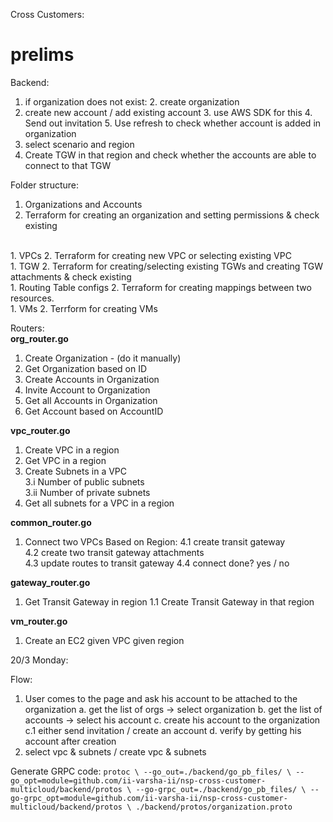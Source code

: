 Cross Customers:

# prelims 
Backend:
1. if organization does not exist:
   2. create organization
2. create new account / add existing account
   3. use AWS SDK for this
   4. Send out invitation
   5. Use refresh to check whether account is added in organization
3. select scenario and region
4. Create TGW in that region and check whether the accounts are able to connect to that TGW


Folder structure:

1. Organizations and Accounts
2. Terraform for creating an organization and setting permissions & check existing        
<br>
1. VPCs
2. Terraform for creating new VPC or selecting existing VPC    
<br>
1. TGW
2. Terraform for creating/selecting existing TGWs and creating TGW attachments & check existing   
<br>
1. Routing Table configs
2. Terraform for creating mappings between two resources.    
<br>
1. VMs
2. Terrform for creating VMs


Routers:  
**org_router.go**
1. Create Organization - (do it manually)
2. Get Organization based on ID
3. Create Accounts in Organization
4. Invite Account to Organization
5. Get all Accounts in Organization
6. Get Account based on AccountID

**vpc_router.go**
1. Create VPC in a region
2. Get VPC in a region
3. Create Subnets in a VPC   
   3.i Number of public subnets   
   3.ii Number of private subnets
4. Get all subnets for a VPC in a region

**common_router.go**
1. Connect two VPCs
Based on Region:
   4.1 create transit gateway   
   4.2 create two transit gateway attachments   
   4.3 update routes to transit gateway
   4.4 connect done? yes / no

**gateway_router.go**
1. Get Transit Gateway in region
   1.1 Create Transit Gateway in that region

**vm_router.go**
1. Create an EC2 given VPC given region


20/3 Monday:

Flow:
1. User comes to the page and ask his account to be attached to the organization
   a. get the list of orgs -> select organization
   b. get the list of accounts -> select his account
   c. create his account to the organization
      c.1 either send invitation / create an account
   d. verify by getting his account after creation
2. select vpc & subnets / create vpc & subnets


Generate GRPC code:
`protoc \
--go_out=./backend/go_pb_files/ \
--go_opt=module=github.com/ii-varsha-ii/nsp-cross-customer-multicloud/backend/protos \
--go-grpc_out=./backend/go_pb_files/ \
--go-grpc_opt=module=github.com/ii-varsha-ii/nsp-cross-customer-multicloud/backend/protos \
./backend/protos/organization.proto`